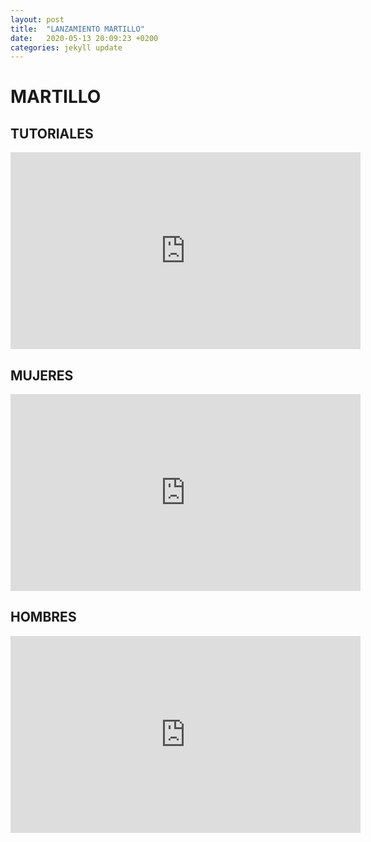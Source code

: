 ```yaml
---
layout: post
title:  "LANZAMIENTO MARTILLO"
date:   2020-05-13 20:09:23 +0200
categories: jekyll update
---
```


# MARTILLO

## TUTORIALES
<iframe width="560" height="315" src="https://www.youtube.com/embed/3ygvm-P2R_0" frameborder="0" allow="accelerometer; autoplay; encrypted-media; gyroscope; picture-in-picture" allowfullscreen></iframe>

## MUJERES
<iframe width="560" height="315" src="https://www.youtube.com/embed/DWVrt49N5g8" frameborder="0" allow="accelerometer; autoplay; encrypted-media; gyroscope; picture-in-picture" allowfullscreen></iframe>

## HOMBRES
<iframe width="560" height="315" src="https://www.youtube.com/embed/XNLyGhFdnHw" frameborder="0" allow="accelerometer; autoplay; encrypted-media; gyroscope; picture-in-picture" allowfullscreen></iframe>
